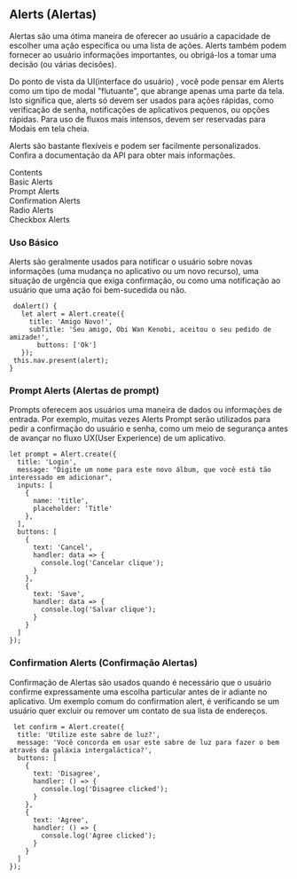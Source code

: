 Alerts (Alertas)
-----------

Alertas são uma ótima maneira de oferecer ao usuário a capacidade de escolher uma ação específica ou uma lista de ações. Alerts também podem fornecer ao usuário informações importantes, ou obrigá-los a tomar uma decisão (ou várias decisões).
	   
Do ponto de vista da UI(interface do usuário) , você pode pensar em Alerts como um tipo de modal "flutuante", que abrange apenas uma parte da tela.
Isto significa que, alerts só devem ser usados para ações rápidas, como verificação de senha, notificações de aplicativos pequenos, ou opções rápidas. Para uso de fluxos mais intensos, devem ser reservadas para Modais em tela cheia.
 	   
Alerts são bastante flexíveis e podem ser facilmente personalizados. Confira a documentação da API para obter mais informações.

Contents    
Basic Alerts    
Prompt Alerts    
Confirmation Alerts    
Radio Alerts    
Checkbox Alerts    


### Uso Básico

Alerts são geralmente usados ​​para notificar o usuário sobre novas informações (uma mudança no aplicativo ou um novo recurso), uma situação de urgência que exiga confirmação, ou como uma notificação ao usuário que uma ação foi bem-sucedida ou não.

     doAlert() {
       let alert = Alert.create({
         title: 'Amigo Novo!',
         subTitle: 'Seu amigo, Obi Wan Kenobi, aceitou o seu pedido de amizade!',
      	   buttons: ['Ok']
       });
     this.nav.present(alert);
    }

    
### Prompt Alerts (Alertas de prompt)


Prompts oferecem aos usuários uma maneira de dados ou informações de entrada. Por exemplo, muitas vezes Alerts Prompt serão utilizados para pedir a confirmação do usuário e senha, como um meio de segurança antes de avançar no fluxo UX(User Experience) de um aplicativo.

	let prompt = Alert.create({
      title: 'Login',
      message: "Digite um nome para este novo álbum, que você está tão interessado em adicionar",
      inputs: [
        {
          name: 'title',
          placeholder: 'Title'
        },
      ],
      buttons: [
        {
          text: 'Cancel',
          handler: data => {
            console.log('Cancelar clique');
          }
        },
        {
          text: 'Save',
          handler: data => {
            console.log('Salvar clique');
          }
        }
      ]
    });

### Confirmation Alerts (Confirmação Alertas) 

Confirmação de Alertas são usados ​​quando é necessário que o usuário confirme expressamente uma escolha particular antes de ir adiante no aplicativo. Um exemplo comum do confirmation alert, é verificando se um usuário quer excluir ou remover um contato de sua lista de endereços.

	 let confirm = Alert.create({
      title: 'Utilize este sabre de luz?',
      message: 'Você concorda em usar este sabre de luz para fazer o bem através da galáxia intergaláctica?',
      buttons: [
        {
          text: 'Disagree',
          handler: () => {
            console.log('Disagree clicked');
          }
        },
        {
          text: 'Agree',
          handler: () => {
            console.log('Agree clicked');
          }
        }
      ]
    });

